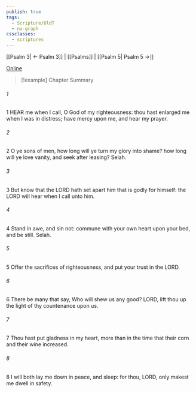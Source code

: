```yaml
---
publish: true
tags:
  - Scripture/OldT
  - no-graph
cssclasses:
  - scriptures
---
```

[[Psalm 3| ← Psalm 3]] | [[Psalms]] | [[Psalm 5| Psalm 5 →]]

[Online](https://churchofjesuschrist.org/study/scriptures/ot/ps/4?lang=eng)

>[!example] Chapter Summary
>
###### 1
1 HEAR me when I call, O God of my righteousness: thou hast enlarged me when I was in distress; have mercy upon me, and hear my prayer.
###### 2
2 O ye sons of men, how long will ye turn my glory into shame?  how long will ye love vanity, and seek after leasing?  Selah.
###### 3
3 But know that the LORD hath set apart him that is godly for himself: the LORD will hear when I call unto him.
###### 4
4 Stand in awe, and sin not: commune with your own heart upon your bed, and be still.  Selah.
###### 5
5 Offer the sacrifices of righteousness, and put your trust in the LORD.
###### 6
6 There be many that say, Who will shew us any good?  LORD, lift thou up the light of thy countenance upon us.
###### 7
7 Thou hast put gladness in my heart, more than in the time that their corn and their wine increased.
###### 8
8 I will both lay me down in peace, and sleep: for thou, LORD, only makest me dwell in safety.



